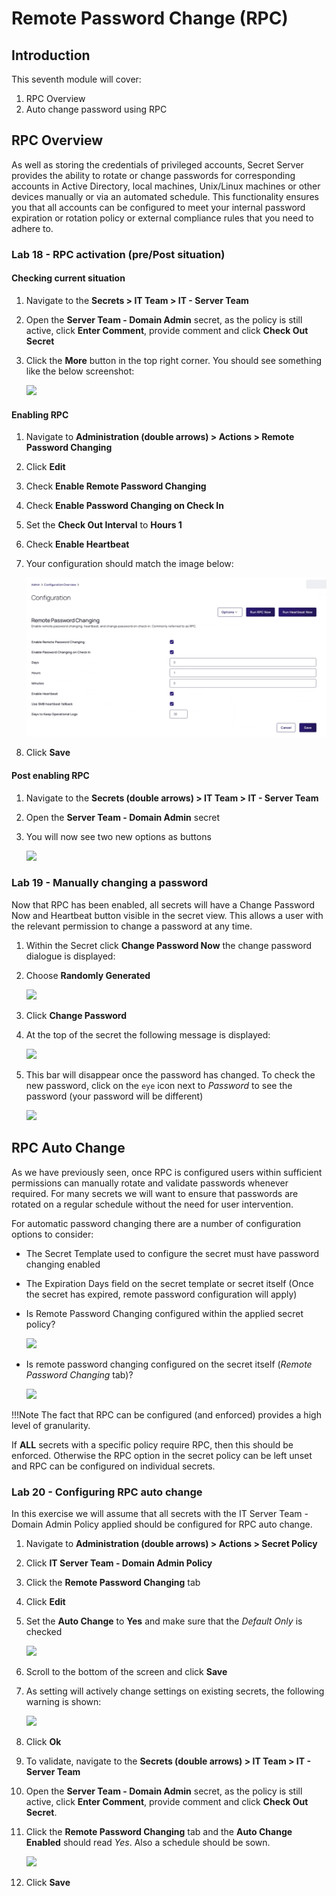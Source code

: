 # Remote Password Change (RPC)

## Introduction

This seventh module will cover:

1. RPC Overview
2. Auto change password using RPC

## RPC Overview

As well as storing the credentials of privileged accounts, Secret Server provides the ability to rotate or change passwords for corresponding accounts in Active Directory, local machines, Unix/Linux machines or other devices manually or via an automated schedule. This functionality ensures you that all accounts can be configured to meet your internal password expiration or rotation policy or external compliance rules that you need to adhere to.

### Lab 18 - RPC activation (pre/Post situation)

#### Checking current situation

1. Navigate to the **Secrets > IT Team > IT - Server Team**

2. Open the **Server Team - Domain Admin** secret, as the policy is still active, click **Enter Comment**, provide comment and click **Check Out Secret**

3. Click the **More** button in the top right corner. You should see something like the below screenshot:

   ![](images/lab-A-001.png)

#### Enabling RPC

1. Navigate to **Administration (double arrows) > Actions > Remote Password Changing**

2. Click **Edit**

3. Check **Enable Remote Password Changing**

4. Check **Enable Password Changing on Check In**

5. Set the **Check Out Interval** to **Hours 1**

6. Check **Enable Heartbeat**

7. Your configuration should match the image below:

      ![](images/lab-ss-001-v2.png)

8. Click **Save**

#### Post enabling RPC

1. Navigate to the **Secrets (double arrows) > IT Team > IT - Server Team**

2. Open the **Server Team - Domain Admin** secret

3. You will now see two new options as buttons

      ![](images/lab-A-002.png)

### Lab 19 - Manually changing a password

Now that RPC has been enabled, all secrets will have a Change Password Now and Heartbeat button visible in the secret view. This allows a user with the relevant permission to change a password at any time.

1. Within the Secret click **Change Password Now** the change password dialogue is displayed:

2. Choose **Randomly Generated**

      ![](images/lab-A-003.png)

3. Click **Change Password**

4. At the top of the secret the following message is displayed:

      ![](images/lab-A-004.png)

5. This bar will disappear once the password has changed. To check the new password, click on the `eye` icon next to *Password* to see the password (your password will be different)

      ![](images/lab-A-005.png)

## RPC Auto Change

As we have previously seen, once RPC is configured users within sufficient permissions can manually rotate and validate passwords whenever required. For many secrets we will want to ensure that passwords are rotated on a regular schedule without the need for user intervention.

For automatic password changing there are a number of configuration options to consider:

- The Secret Template used to configure the secret must have password changing enabled

- The Expiration Days field on the secret template or secret itself (Once the secret has expired, remote password configuration will apply)

- Is Remote Password Changing configured within the applied secret policy?

  ![](images/lab-A-012.png)

- Is remote password changing configured on the secret itself (*Remote Password Changing* tab)?

  ![](images/lab-A-006.png)

!!!Note
         The fact that RPC can be configured (and enforced) provides a high level of granularity.

If **ALL** secrets with a specific policy require RPC, then this should be enforced. Otherwise the RPC option in the secret policy can be left unset and RPC can be configured on individual secrets.

### Lab 20 - Configuring RPC auto change

In this exercise we will assume that all secrets with the IT Server Team - Domain Admin Policy applied should be configured for RPC auto change.

01. Navigate to **Administration (double arrows) > Actions > Secret Policy**

02. Click **IT Server Team - Domain Admin Policy**

03. Click the **Remote Password Changing** tab

04. Click **Edit**

05. Set the **Auto Change** to **Yes** and make sure that the *Default Only* is checked

    ![](images/lab-A-009.png)

06. Scroll to the bottom of the screen and click **Save**

07. As setting will actively change settings on existing secrets, the following warning is shown:

    ![](images/lab-A-010.png)

08. Click **Ok**

09. To validate, navigate to the **Secrets (double arrows) > IT Team > IT - Server Team**

10. Open the **Server Team - Domain Admin** secret, as the policy is still active, click **Enter Comment**, provide comment and click **Check Out Secret**.

11. Click the **Remote Password Changing** tab and the **Auto Change Enabled** should read *Yes*. Also a schedule should be sown.

    ![](images/lab-A-011.png)

12. Click **Save**
